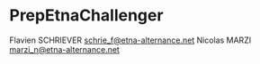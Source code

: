 # PrepEtnaChallenger
Flavien SCHRIEVER schrie_f@etna-alternance.net
Nicolas MARZI marzi_n@etna-alternance.net
